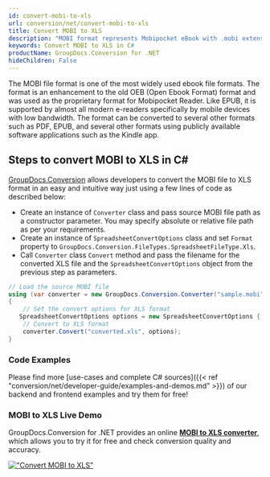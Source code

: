 ```yaml
---
id: convert-mobi-to-xls
url: conversion/net/convert-mobi-to-xls
title: Convert MOBI to XLS
description: "MOBI format represents Mobipocket eBook with .mobi extension. Learn how to convert MOBI to XLS file programmatically in C# language using GroupDocs.Conversion for .NET library."
keywords: Convert MOBI to XLS in C#
productName: GroupDocs.Conversion for .NET
hideChildren: False
---
```


The MOBI file format is one of the most widely used ebook file formats. The format is an enhancement to the old OEB (Open Ebook Format) format and was used as the proprietary format for Mobipocket Reader. Like EPUB, it is supported by almost all modern e-readers specifically by mobile devices with low bandwidth. The format can be converted to several other formats such as PDF, EPUB, and several other formats using publicly available software applications such as the Kindle app.

## Steps to convert MOBI to XLS in C#

[GroupDocs.Conversion](https://products.groupdocs.com/conversion/net) allows developers to convert the MOBI file to XLS format in an easy and intuitive way just using a few lines of code as described below:

* Create an instance of `Converter` class and pass source MOBI file path as a constructor parameter. You may specify absolute or relative file path as per your requirements. 
* Create an instance of `SpreadsheetConvertOptions` class and set `Format` property to `GroupDocs.Conversion.FileTypes.SpreadsheetFileType.Xls`.
* Call `Converter` class `Convert` method and pass the filename for the converted XLS file and the `SpreadsheetConvertOptions` object from the previous step as parameters.

```csharp
// Load the source MOBI file
using (var converter = new GroupDocs.Conversion.Converter("sample.mobi"))
{
    // Set the convert options for XLS format
   SpreadsheetConvertOptions options = new SpreadsheetConvertOptions { Format = GroupDocs.Conversion.FileTypes.SpreadsheetFileType.Xls };
    // Convert to XLS format
    converter.Convert("converted.xls", options);
}
```

### Code Examples

Please find more [use-cases and complete C# sources]({{< ref "conversion/net/developer-guide/examples-and-demos.md" >}}) of our backend and frontend examples and try them for free!

### MOBI to XLS Live Demo

GroupDocs.Conversion for .NET provides an online [**MOBI to XLS converter**](https://products.groupdocs.app/conversion/mobi-to-xls), which allows you to try it for free and check conversion quality and accuracy.

[!["Convert MOBI to XLS"](conversion/net/images/convert-to-xls/convert-mobi-to-xls.png)](https://products.groupdocs.app/conversion/mobi-to-xls)
